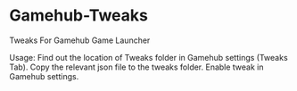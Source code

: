 # Gamehub-Tweaks
Tweaks For Gamehub Game Launcher 

Usage:
Find out the location of Tweaks folder in Gamehub settings (Tweaks Tab).
Copy the relevant json file to the tweaks folder.
Enable tweak in Gamehub settings.

